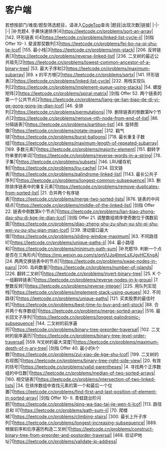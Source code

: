 # 客户端
若想按部门/难度/题型筛选题目，请进入[CodeTop](https://codetop.cc)查询
|题目|出现次数|链接|
|-|-|-|
|补充题4. 手撕快速排序|4|https://leetcode.cn/problems/sort-an-array|
|142. 环形链表 II|4|https://leetcode.cn/problems/linked-list-cycle-ii|
|剑指 Offer 10- I. 斐波那契数列|3|https://leetcode.cn/problems/fei-bo-na-qi-shu-lie-lcof|
|155. 最小栈|3|https://leetcode.cn/problems/min-stack|
|206. 反转链表|3|https://leetcode.cn/problems/reverse-linked-list|
|236. 二叉树的最近公共祖先|2|https://leetcode.cn/problems/lowest-common-ancestor-of-a-binary-tree|
|53. 最大子序和|2|https://leetcode.cn/problems/maximum-subarray|
|69. x 的平方根|2|https://leetcode.cn/problems/sqrtx|
|141. 环形链表|2|https://leetcode.cn/problems/linked-list-cycle|
|232. 用栈实现队列|2|https://leetcode.cn/problems/implement-queue-using-stacks|
|54. 螺旋矩阵|2|https://leetcode.cn/problems/spiral-matrix|
|剑指 Offer 52. 两个链表的第一个公共节点|2|https://leetcode.cn/problems/liang-ge-lian-biao-de-di-yi-ge-gong-gong-jie-dian-lcof|
|46. 全排列|2|https://leetcode.cn/problems/permutations|
|19. 删除链表的倒数第N个节点|2|https://leetcode.cn/problems/remove-nth-node-from-end-of-list|
|86. 分隔链表|1|https://leetcode.cn/problems/partition-list|
|48. 旋转图像|1|https://leetcode.cn/problems/rotate-image|
|312. 戳气球|1|https://leetcode.cn/problems/burst-balloons|
|718. 最长重复子数组|1|https://leetcode.cn/problems/maximum-length-of-repeated-subarray|
|169. 多数元素|1|https://leetcode.cn/problems/majority-element|
|151. 翻转字符串里的单词|1|https://leetcode.cn/problems/reverse-words-in-a-string|
|78. 子集|1|https://leetcode.cn/problems/subsets|
|146. LRU缓存机制|1|https://leetcode.cn/problems/lru-cache|
|234. 回文链表|1|https://leetcode.cn/problems/palindrome-linked-list|
|1143. 最长公共子序列|1|https://leetcode.cn/problems/longest-common-subsequence|
|83. 删除排序链表中的重复元素|1|https://leetcode.cn/problems/remove-duplicates-from-sorted-list|
|21. 合并两个有序链表|1|https://leetcode.cn/problems/merge-two-sorted-lists|
|876. 链表的中间结点|1|https://leetcode.cn/problems/middle-of-the-linked-list|
|剑指 Offer 22. 链表中倒数第k个节点|1|https://leetcode.cn/problems/lian-biao-zhong-dao-shu-di-kge-jie-dian-lcof|
|剑指 Offer 21. 调整数组顺序使奇数位于偶数前面|1|https://leetcode.cn/problems/diao-zheng-shu-zu-shun-xu-shi-qi-shu-wei-yu-ou-shu-qian-mian-lcof|
|239. 滑动窗口最大值|1|https://leetcode.cn/problems/sliding-window-maximum|
|63. 不同路径 II|1|https://leetcode.cn/problems/unique-paths-ii|
|64. 最小路径和|1|https://leetcode.cn/problems/minimum-path-sum|
|补充题19. 判断一个点是否在三角形内|1|https://mp.weixin.qq.com/s/qnVUJq4lmnLsXJgyHCXngA|
|24. 两两交换链表中的节点|1|https://leetcode.cn/problems/swap-nodes-in-pairs|
|200. 岛屿数量|1|https://leetcode.cn/problems/number-of-islands|
|226. 翻转二叉树|1|https://leetcode.cn/problems/invert-binary-tree|
|25. K 个一组翻转链表|1|https://leetcode.cn/problems/reverse-nodes-in-k-group|
|7. 整数反转|1|https://leetcode.cn/problems/reverse-integer|
|225. 用队列实现栈|1|https://leetcode.cn/problems/implement-stack-using-queues|
|62. 不同路径|1|https://leetcode.cn/problems/unique-paths|
|121. 买卖股票的最佳时机|1|https://leetcode.cn/problems/best-time-to-buy-and-sell-stock|
|88. 合并两个有序数组|1|https://leetcode.cn/problems/merge-sorted-array|
|516. 最长回文子序列|1|https://leetcode.cn/problems/longest-palindromic-subsequence|
|144. 二叉树的前序遍历|1|https://leetcode.cn/problems/binary-tree-preorder-traversal|
|102. 二叉树的层序遍历|1|https://leetcode.cn/problems/binary-tree-level-order-traversal|
|559. N叉树的最大深度|1|https://leetcode.cn/problems/maximum-depth-of-n-ary-tree|
|剑指 Offer 40. 最小的k个数|1|https://leetcode.cn/problems/zui-xiao-de-kge-shu-lcof|
|199. 二叉树的右视图|1|https://leetcode.cn/problems/binary-tree-right-side-view|
|20. 有效的括号|1|https://leetcode.cn/problems/valid-parentheses|
|4. 寻找两个正序数组的中位数|1|https://leetcode.cn/problems/median-of-two-sorted-arrays|
|160. 相交链表|1|https://leetcode.cn/problems/intersection-of-two-linked-lists|
|34. 在排序数组中查找元素的第一个和最后一个位置|1|https://leetcode.cn/problems/find-first-and-last-position-of-element-in-sorted-array|
|剑指 Offer 10- II. 青蛙跳台阶问题|1|https://leetcode.cn/problems/qing-wa-tiao-tai-jie-wen-ti-lcof|
|113. 路径总和 II|1|https://leetcode.cn/problems/path-sum-ii|
|70. 爬楼梯|1|https://leetcode.cn/problems/climbing-stairs|
|300. 最长上升子序列|1|https://leetcode.cn/problems/longest-increasing-subsequence|
|889. 根据前序和后序遍历构造二叉树|1|https://leetcode.cn/problems/construct-binary-tree-from-preorder-and-postorder-traversal|
|468. 验证IP地址|1|https://leetcode.cn/problems/validate-ip-address|
